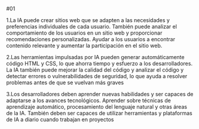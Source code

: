#01

1.La IA puede crear sitios web que se adapten a las necesidades y preferencias individuales de cada usuario. También puede analizar el comportamiento de los usuarios en un sitio web y proporcionar recomendaciones personalizadas. Ayudar a los usuarios a encontrar contenido relevante y aumentar la participación en el sitio web.

2.Las herramientas impulsadas por IA pueden generar automáticamente código HTML y CSS, lo que ahorra tiempo y esfuerzo a los desarrolladores. La IA también puede mejorar la calidad del código y analizar el código y detectar errores o vulnerabilidades de seguridad, lo que ayuda a resolver problemas antes de que se vuelvan más graves

3.Los desarrolladores deben aprender nuevas habilidades y ser capaces de adaptarse a los avances tecnológicos. Aprender sobre técnicas de aprendizaje automático, procesamiento del lenguaje natural y otras áreas de la IA. También deben ser capaces de utilizar herramientas y plataformas de IA a diario cuando trabajan en proyectos
